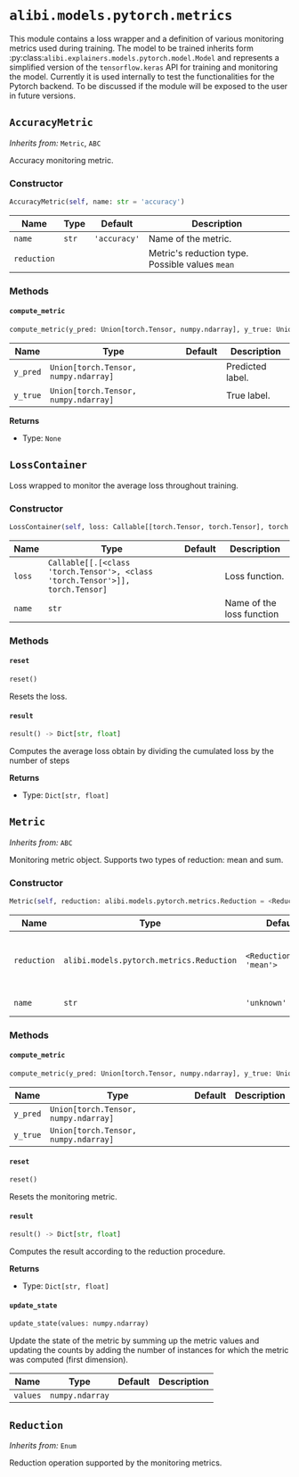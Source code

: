 # `alibi.models.pytorch.metrics`

This module contains a loss wrapper and a definition of various monitoring metrics used during training. The model
to be trained inherits form :py:class:`alibi.explainers.models.pytorch.model.Model` and represents a simplified
version of the `tensorflow.keras` API for training and monitoring the model. Currently it is used internally to test
the functionalities for the Pytorch backend. To be discussed if the module will be exposed to the user in future
versions.

## `AccuracyMetric`

_Inherits from:_ `Metric`, `ABC`

Accuracy monitoring metric.

### Constructor

```python
AccuracyMetric(self, name: str = 'accuracy')
```

| Name | Type | Default | Description |
| ---- | ---- | ------- | ----------- |
| `name` | `str` | `'accuracy'` | Name of the metric. |
| `reduction` |  |  | Metric's reduction type. Possible values `mean`|`sum`. By default `mean`. |

### Methods

#### `compute_metric`

```python
compute_metric(y_pred: Union[torch.Tensor, numpy.ndarray], y_true: Union[torch.Tensor, numpy.ndarray]) -> None
```

| Name | Type | Default | Description |
| ---- | ---- | ------- | ----------- |
| `y_pred` | `Union[torch.Tensor, numpy.ndarray]` |  | Predicted label. |
| `y_true` | `Union[torch.Tensor, numpy.ndarray]` |  | True label. |

**Returns**
- Type: `None`

## `LossContainer`

Loss wrapped to monitor the average loss throughout training.

### Constructor

```python
LossContainer(self, loss: Callable[[torch.Tensor, torch.Tensor], torch.Tensor], name: str)
```

| Name | Type | Default | Description |
| ---- | ---- | ------- | ----------- |
| `loss` | `Callable[[.[<class 'torch.Tensor'>, <class 'torch.Tensor'>]], torch.Tensor]` |  | Loss function. |
| `name` | `str` |  | Name of the loss function |

### Methods

#### `reset`

```python
reset()
```

Resets the loss.

#### `result`

```python
result() -> Dict[str, float]
```

Computes the average loss obtain by dividing the cumulated loss by the number of steps

**Returns**
- Type: `Dict[str, float]`

## `Metric`

_Inherits from:_ `ABC`

Monitoring metric object. Supports two types of reduction: mean and sum.

### Constructor

```python
Metric(self, reduction: alibi.models.pytorch.metrics.Reduction = <Reduction.MEAN: 'mean'>, name: str = 'unknown')
```

| Name | Type | Default | Description |
| ---- | ---- | ------- | ----------- |
| `reduction` | `alibi.models.pytorch.metrics.Reduction` | `<Reduction.MEAN: 'mean'>` | Metric's reduction type. Possible values `mean`|`sum`. By default `mean`. |
| `name` | `str` | `'unknown'` | Name of the metric. |

### Methods

#### `compute_metric`

```python
compute_metric(y_pred: Union[torch.Tensor, numpy.ndarray], y_true: Union[torch.Tensor, numpy.ndarray])
```

| Name | Type | Default | Description |
| ---- | ---- | ------- | ----------- |
| `y_pred` | `Union[torch.Tensor, numpy.ndarray]` |  |  |
| `y_true` | `Union[torch.Tensor, numpy.ndarray]` |  |  |

#### `reset`

```python
reset()
```

Resets the monitoring metric.

#### `result`

```python
result() -> Dict[str, float]
```

Computes the result according to the reduction procedure.

**Returns**
- Type: `Dict[str, float]`

#### `update_state`

```python
update_state(values: numpy.ndarray)
```

Update the state of the metric by summing up the metric values and updating the counts by adding
the number of instances for which the metric was computed (first dimension).

| Name | Type | Default | Description |
| ---- | ---- | ------- | ----------- |
| `values` | `numpy.ndarray` |  |  |

## `Reduction`

_Inherits from:_ `Enum`

Reduction operation supported by the monitoring metrics.
